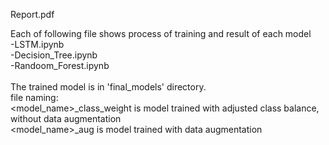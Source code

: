  Report.pdf

Each of following file shows process of training and result of each model\
-LSTM.ipynb\
-Decision_Tree.ipynb\
-Randoom_Forest.ipynb\
\
The trained model is in 'final_models' directory.\
file naming:\
<model_name>_class_weight is model trained with adjusted class balance, without data augmentation\
<model_name>_aug is model trained with data augmentation
